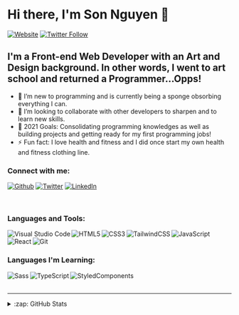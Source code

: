 # Hi there, I'm Son Nguyen 👋

[![Website](https://img.shields.io/website?label=codeSTACKr.com&style=for-the-badge&url=https%3A%2F%2Fcodestackr.com)](https://codestackr.com)
[![Twitter Follow](https://img.shields.io/twitter/follow/web_smasher?color=1DA1F2&logo=twitter&style=for-the-badge)](https://twitter.com/intent/follow?original_referer=https%3A%2F%2Fgithub.com%2FcodeSTACKr&screen_name=web_smasher)

## I'm a Front-end Web Developer with an Art and Design background. In other words, I went to art school and returned a Programmer...Opps!

- 🌱 I’m new to programming and is currently being a sponge obsorbing everything I can.
- 👯 I’m looking to collaborate with other developers to sharpen and to learn new skills.
- 🥅 2021 Goals: Consolidating programming knowledges as well as building projects and getting ready for my first programming jobs!
- ⚡ Fun fact: I love health and fitness and I did once start my own health and fitness clothing line.

### Connect with me:

<p><a href="https://github.com/sonhoang95" target="_blank"><img alt="Github" src="https://img.shields.io/badge/GitHub-%2312100E.svg?&style=for-the-badge&logo=Github&logoColor=white" /></a> <a href="https://twitter.com/web_smasher" target="_blank"><img alt="Twitter" src="https://img.shields.io/badge/twitter-%231DA1F2.svg?&style=for-the-badge&logo=twitter&logoColor=white" /></a> <a href="https://www.linkedin.com/in/son-nguyen-6a0b4b157/" target="_blank"><img alt="LinkedIn" src="https://img.shields.io/badge/linkedin-%230077B5.svg?&style=for-the-badge&logo=linkedin&logoColor=white" /></a>
</p>
<br />

### Languages and Tools:

<img align="left" alt="Visual Studio Code" src="https://img.shields.io/badge/Visual%20Studio%20Code-0078d7.svg?style=for-the-badge&logo=visual-studio-code&logoColor=white" />
<img align="left" alt="HTML5"  src="https://img.shields.io/badge/html5-%23E34F26.svg?style=for-the-badge&logo=html5&logoColor=white" />
<img align="left" alt="CSS3"  src="https://img.shields.io/badge/css3-%231572B6.svg?style=for-the-badge&logo=css3&logoColor=white" />
<img align="left" alt="TailwindCSS" src="https://img.shields.io/badge/tailwindcss-%2338B2AC.svg?style=for-the-badge&logo=tailwind-css&logoColor=white" />
<img align="left" alt="JavaScript"  src="https://img.shields.io/badge/javascript-%23323330.svg?style=for-the-badge&logo=javascript&logoColor=%23F7DF1E" />
<img align="left" alt="React"  src="https://img.shields.io/badge/react-%2320232a.svg?style=for-the-badge&logo=react&logoColor=%2361DAFB" />
<img align="left" alt="Git" src="https://img.shields.io/badge/git-%23F05033.svg?style=for-the-badge&logo=git&logoColor=white" />

<br />
<br />

### Languages I'm Learning:
<img align="left" alt="Sass" src="https://img.shields.io/badge/SASS-hotpink.svg?style=for-the-badge&logo=SASS&logoColor=white" />
<img align="left" alt="TypeScript"  src="https://img.shields.io/badge/typescript-%23007ACC.svg?style=for-the-badge&logo=typescript&logoColor=white" />
<img align="left" alt="StyledComponents"  src="https://img.shields.io/badge/styled--components-DB7093?style=for-the-badge&logo=styled-components&logoColor=white" />

<br />
<br />

---

<details>
  <summary>:zap: GitHub Stats</summary>
  
![Son Nguyen's GitHub stats](https://github-readme-stats.vercel.app/api?username=sonhoang95&show_icons=true&theme=radical)

